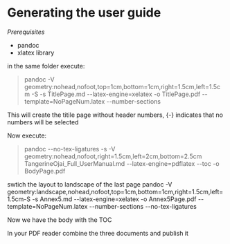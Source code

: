 # Generating the user guide

*Prerequisites* 
- pandoc
- xlatex library

in the same folder execute:
> pandoc  -V geometry:nohead,nofoot,top=1cm,bottom=1cm,right=1.5cm,left=1.5cm -S -s TitlePage.md --latex-engine=xelatex -o TitlePage.pdf --template=NoPageNum.latex --number-sections

This will create the titile page without header numbers, {-} indicates that no numbers will be selected

Now execute:
> pandoc --no-tex-ligatures -s -V geometry:nohead,nofoot,right=1.5cm,left=2cm,bottom=2.5cm  TangerineOjai_Full_UserManual.md --latex-engine=pdflatex --toc -o BodyPage.pdf

swtich the layout to landscape of the last page
pandoc -V geometry:landscape,nohead,nofoot,top=1cm,bottom=1cm,right=1.5cm,left=1.5cm-S -s Annex5.md --latex-engine=xelatex -o Annex5Page.pdf --template=NoPageNum.latex --number-sections --no-tex-ligatures

Now we have the body with the TOC

In your PDF reader combine the three documents and publish it